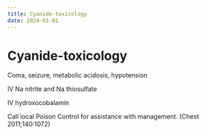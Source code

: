 ```yaml
---
title: Cyanide-toxicology
date: 2024-01-01
---
```

# Cyanide-toxicology


Coma, seizure, metabolic acidosis, hypotension

IV Na nitrite and Na thiosulfate

IV hydroxocobalamin



Call local Poison Control for assistance with management. (Chest 2011;140:1072)

